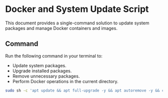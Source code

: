 # Docker and System Update Script

This document provides a single-command solution to update system packages and manage Docker containers and images.

## Command

Run the following command in your terminal to:

- Update system packages.
- Upgrade installed packages.
- Remove unnecessary packages.
- Perform Docker operations in the current directory.

```bash
sudo sh -c 'apt update && apt full-upgrade -y && apt autoremove -y && cd "$(pwd)" && docker-compose pull && docker-compose up -d && docker image prune -af && docker volume prune -f'
